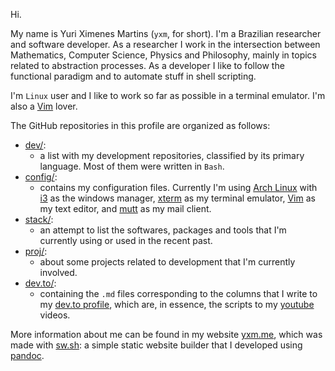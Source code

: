 Hi.

My name is Yuri Ximenes Martins (`yxm`, for short). I'm a Brazilian researcher and software developer. As a
researcher I work in the intersection between Mathematics, Computer Science, Physics and Philosophy, mainly
in topics related to abstraction processes. As a developer I like to follow the functional paradigm and to
automate stuff in shell scripting. 

I'm `Linux` user and I like to work so far as possible in a terminal emulator. I'm also a [Vim](https://www.vim.org/) lover.

The GitHub repositories in this profile are organized as follows: 

* [dev/](https://github.com/yxm-dev/dev):
    * a list with my development repositories, classified by its primary language. Most of them were written in `Bash`.
* [config/](https://github.com/yxm-dev/config):
    * contains my configuration files. Currently I'm using [Arch Linux](https://archlinux.org/) with 
      [i3](https://i3wm.org/) as the windows manager, [xterm](https://invisible-island.net/xterm/xterm.html) 
      as my terminal emulator, [Vim](https://www.vim.org/) as my text editor, and [mutt](http://www.mutt.org/) 
      as my mail client.
* [stack/](https://github.com/yxm-dev/stack):
    * an attempt to list the softwares, packages and tools that I'm currently using or used in the recent past.
* [proj/](https://github.com/yxm-dev/):
    * about some projects related to development that I'm currently involved. 
* [dev.to/](https://github.com/yxm-dev/dev.to):
    * containing the `.md` files corresponding to the columns that I write to my 
      [dev.to profile](https://dev.to/yxm), which are, in essence, the scripts to my
      [youtube](https://youtube.com/@ximenesyuri) videos.

More information about me can be found in my website [yxm.me](https://yxm.me), which was made
with [sw.sh](https://github.com/yxm-dev/sw.sh): a simple static website builder that I developed using
[pandoc](https://github.com/jgm/pandoc).




